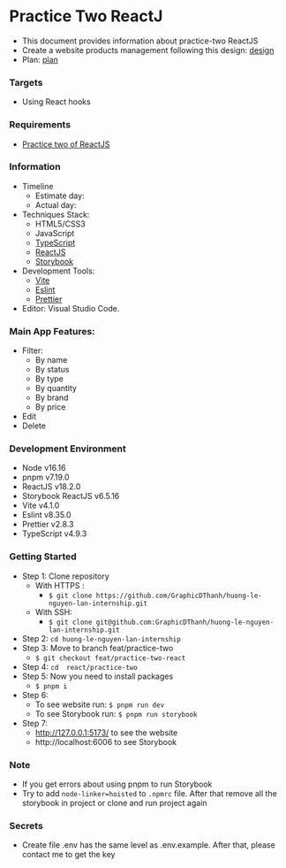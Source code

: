 # Practice Two ReactJ

- This document provides information about practice-two ReactJS
- Create a website products management following this design: [design](<https://www.figma.com/file/sl1LCYYdr3IA0IPEIrDvw5/Table-UI-3.0-%7C-Variants-Update-(Community)?node-id=0-1&t=g1Okt3QfjOMDRcLA-0>)
- Plan: [plan](https://docs.google.com/document/d/1KKlErwZB6m8S8wv01re003T2ni5m2c0454AYpoL_2TU/edit#)

### Targets

- Using React hooks

### Requirements

- [Practice two of ReactJS](https://docs.google.com/document/d/13VDmajtXccKR0im4q76tqtVmeEiByFmfZ_V8F9Q6bnw/edit)

### Information

- Timeline
  - Estimate day:
  - Actual day:
- Techniques Stack:
  - HTML5/CSS3
  - JavaScript
  - [TypeScript](https://www.typescriptlang.org/)
  - [ReactJS](https://reactjs.org/)
  - [Storybook](https://storybook.js.org/)
- Development Tools:
  - [Vite](https://vitejs.dev/)
  - [Eslint](https://eslint.org/)
  - [Prettier](https://prettier.io/)
- Editor: Visual Studio Code.

### Main App Features:

- Filter:
  - By name
  - By status
  - By type
  - By quantity
  - By brand
  - By price
- Edit
- Delete

### Development Environment

- Node v16.16
- pnpm v7.19.0
- ReactJS v18.2.0
- Storybook ReactJS v6.5.16
- Vite v4.1.0
- Eslint v8.35.0
- Prettier v2.8.3
- TypeScript v4.9.3

### Getting Started

- Step 1: Clone repository
  - With HTTPS :
    - `$ git clone https://github.com/GraphicDThanh/huong-le-nguyen-lan-internship.git`
  - With SSH:
    - `$ git clone git@github.com:GraphicDThanh/huong-le-nguyen-lan-internship.git`
- Step 2: `cd huong-le-nguyen-lan-internship`
- Step 3: Move to branch feat/practice-two
  - `$ git checkout feat/practice-two-react`
- Step 4: `cd  react/practice-two`
- Step 5: Now you need to install packages
  - `$ pnpm i`
- Step 6:
  - To see website run: `$ pnpm run dev`
  - To see Storybook run: `$ pnpm run storybook`
- Step 7:
  - http://127.0.0.1:5173/ to see the website
  - http://localhost:6006 to see Storybook

### Note

- If you get errors about using pnpm to run Storybook
- Try to add `node-linker=hoisted` to `.npmrc` file. After that remove all the storybook in project or clone and run project again

### Secrets

- Create file .env has the same level as .env.example. After that, please contact me to get the key
